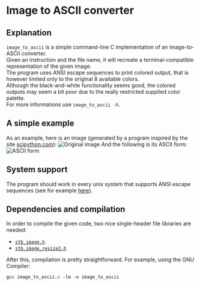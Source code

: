 # Image to ASCII converter

## Explanation
`image_to_ascii` is a simple command-line C implementation of an image-to-ASCII converter. <br>
Given an instruction and the file name, it will recreate a terminal-compatible representation of the given image. <br>
The program uses ANSI escape sequences to print colored output, that is however limited only to the original 8 available colors. <br>
Although the black-and-white functionality seems good, the colored outputs may seem a bit poor due to the really restricted supplied color palette. <br>
For more informations use `image_to_ascii -h`.

## A simple example
As an example, here is an image (generated by a program inspired by the site [scipython.com](https://scipython.com/blog/recamans-sequence/)):
![](https://github.com/user-attachments/assets/b2a8f9ca-8b8d-4456-bf09-4d6d627d0a0b "Original image")
And the following is its ASCII form:
![](https://github.com/user-attachments/assets/e0d92423-cd15-465d-b9f3-4fbfe254cde2 "ASCII form")

## System support
The program should work in every unix system that supports ANSI escape sequences (see for example [here](https://en.wikipedia.org/wiki/ANSI_escape_code)).<br>

## Dependencies and compilation
In order to compile the given code, two nice single-header file libraries are needed:
- [`stb_image.h`](https://github.com/nothings/stb/blob/master/stb_image.h)
- [`stb_image_resize2.h`](https://github.com/nothings/stb/blob/master/stb_image_resize2.h)

After this, compilation is pretty straightforward. For example, using the GNU Compiler:
```
gcc image_to_ascii.c -lm -o image_to_ascii
```
